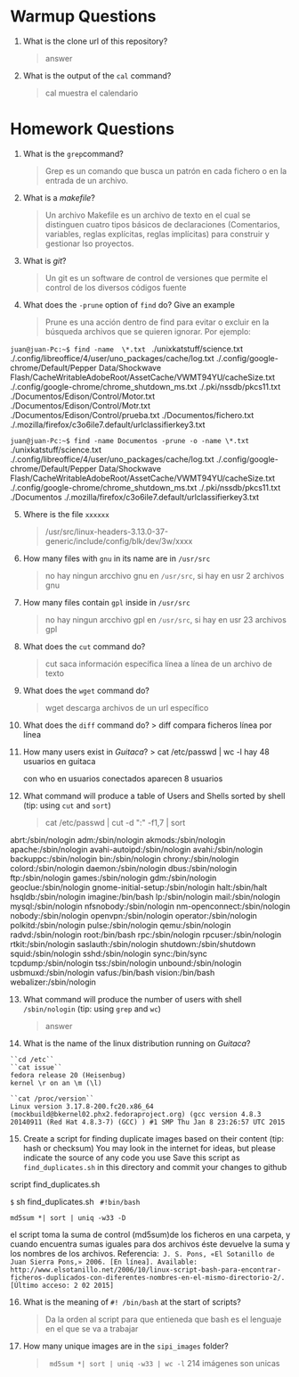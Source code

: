 # Warmup Questions

1.  What is the clone url of this repository?
    >   answer

2.  What is the output of the ``cal`` command?

    >cal muestra el calendario

# Homework Questions

1.  What is the ``grep``command?
    >  Grep es un comando que busca un patrón en cada fichero o en la entrada de un archivo.

2.  What is a *makefile*?
    >   Un archivo Makefile es un archivo de texto en el cual se distinguen cuatro tipos básicos de declaraciones (Comentarios, variables, reglas explícitas, reglas implícitas) para construir y gestionar lso proyectos.

3.  What is *git*?
    >   Un git es un software de control de versiones que permite el control de los diversos códigos fuente 

4.  What does the ``-prune`` option of ``find`` do? Give an example
    >   Prune es una acción dentro de find para evitar o excluir en la búsqueda archivos que se quieren ignorar. Por ejemplo:

``juan@juan-Pc:~$ find -name  \*.txt ``
./unixkatstuff/science.txt 
./.config/libreoffice/4/user/uno_packages/cache/log.txt 
./.config/google-chrome/Default/Pepper Data/Shockwave Flash/CacheWritableAdobeRoot/AssetCache/VWMT94YU/cacheSize.txt 
./.config/google-chrome/chrome_shutdown_ms.txt 
./.pki/nssdb/pkcs11.txt 
./Documentos/Edison/Control/Motor.txt 
./Documentos/Edison/Control/Motr.txt 
./Documentos/Edison/Control/prueba.txt 
./Documentos/fichero.txt 
./.mozilla/firefox/c3o6ile7.default/urlclassifierkey3.txt 

``juan@juan-Pc:~$ find -name Documentos -prune -o -name \*.txt ``
./unixkatstuff/science.txt 
./.config/libreoffice/4/user/uno_packages/cache/log.txt 
./.config/google-chrome/Default/Pepper Data/Shockwave Flash/CacheWritableAdobeRoot/AssetCache/VWMT94YU/cacheSize.txt 
./.config/google-chrome/chrome_shutdown_ms.txt 
./.pki/nssdb/pkcs11.txt 
./Documentos 
./.mozilla/firefox/c3o6ile7.default/urlclassifierkey3.txt 

5.  Where is the file ``xxxxxx``
    >   /usr/src/linux-headers-3.13.0-37-generic/include/config/blk/dev/3w/xxxx

6.  How many files with ``gnu`` in its name are in ``/usr/src​``
    >no hay ningun arcchivo gnu en ``/usr/src``, si hay en usr 2 archivos gnu

7.  How many files contain ``gpl`` inside in ``/usr/src​``
    >  no hay ningun arcchivo gpl en ``/usr/src``, si hay en usr 23 archivos gpl

8.  What does the ``cut`` command do?
    >   cut saca información específica línea a línea de un archivo de texto 

9.  What does the ``wget`` command do?
    >   wget descarga archivos de un url específico

10.  What does the ``diff`` command do?
    >   diff compara ficheros línea por línea

11.  How many users exist in *Guitaca*?
    >   cat /etc/passwd | wc -l
        hay 48 usuarios en guitaca
        
        con who en usuarios conectados aparecen 8 usuarios


12. What command will produce a table of Users and Shells sorted by shell (tip: using ``cut`` and ``sort``)
    >   cat /etc/passwd | cut -d ":" -f1,7 | sort


abrt:/sbin/nologin
adm:/sbin/nologin
akmods:/sbin/nologin
apache:/sbin/nologin
avahi-autoipd:/sbin/nologin
avahi:/sbin/nologin
backuppc:/sbin/nologin
bin:/sbin/nologin
chrony:/sbin/nologin
colord:/sbin/nologin
daemon:/sbin/nologin
dbus:/sbin/nologin
ftp:/sbin/nologin
games:/sbin/nologin
gdm:/sbin/nologin
geoclue:/sbin/nologin
gnome-initial-setup:/sbin/nologin
halt:/sbin/halt
hsqldb:/sbin/nologin
imagine:/bin/bash
lp:/sbin/nologin
mail:/sbin/nologin
mysql:/sbin/nologin
nfsnobody:/sbin/nologin
nm-openconnect:/sbin/nologin
nobody:/sbin/nologin
openvpn:/sbin/nologin
operator:/sbin/nologin
polkitd:/sbin/nologin
pulse:/sbin/nologin
qemu:/sbin/nologin
radvd:/sbin/nologin
root:/bin/bash
rpc:/sbin/nologin
rpcuser:/sbin/nologin
rtkit:/sbin/nologin
saslauth:/sbin/nologin
shutdown:/sbin/shutdown
squid:/sbin/nologin
sshd:/sbin/nologin
sync:/bin/sync
tcpdump:/sbin/nologin
tss:/sbin/nologin
unbound:/sbin/nologin
usbmuxd:/sbin/nologin
vafus:/bin/bash
vision:/bin/bash
webalizer:/sbin/nologin

13. What command will produce the number of users with shell ``/sbin/nologin`` (tip: using ``grep`` and ``wc``)
    >   answer

14.  What is the name of the linux distribution running on *Guitaca*?

    ``cd /etc``
    ``cat issue``
    fedora release 20 (Heisenbug)
    kernel \r on an \m (\l)
    
    ``cat /proc/version``
    Linux version 3.17.8-200.fc20.x86_64 (mockbuild@bkernel02.phx2.fedoraproject.org) (gcc version 4.8.3 20140911 (Red Hat 4.8.3-7) (GCC) ) #1 SMP Thu Jan 8 23:26:57 UTC 2015

15. Create a script for finding duplicate images based on their content (tip: hash or checksum)
    You may look in the internet for ideas, but please indicate the source of any code you use
    Save this script as ``find_duplicates.sh`` in this directory and commit your changes to github

   script find_duplicates.sh 
   
   ``$`` sh find_duplicates.sh
   `` #!bin/bash``
   
   ``md5sum *| sort | uniq -w33 -D``

el script toma la suma de control (md5sum)de los ficheros en una carpeta, y cuando encuentra sumas iguales para dos archivos éste devuelve la suma y los nombres de los archivos.
Referencia:`` J. S. Pons, «El Sotanillo de Juan Sierra Pons,» 2006. [En línea]. Available: http://www.elsotanillo.net/2006/10/linux-script-bash-para-encontrar-ficheros-duplicados-con-diferentes-nombres-en-el-mismo-directorio-2/. [Último acceso: 2 02 2015]``

16. What is the meaning of ``#! /bin/bash`` at the start of scripts?
    >   Da la orden al script para que entieneda que bash es el lenguaje en el que se va a trabajar

17. How many unique images are in the ``sipi_images`` folder?
    >  `` md5sum *| sort | uniq -w33 | wc -l``
         214 imágenes son unicas
    
